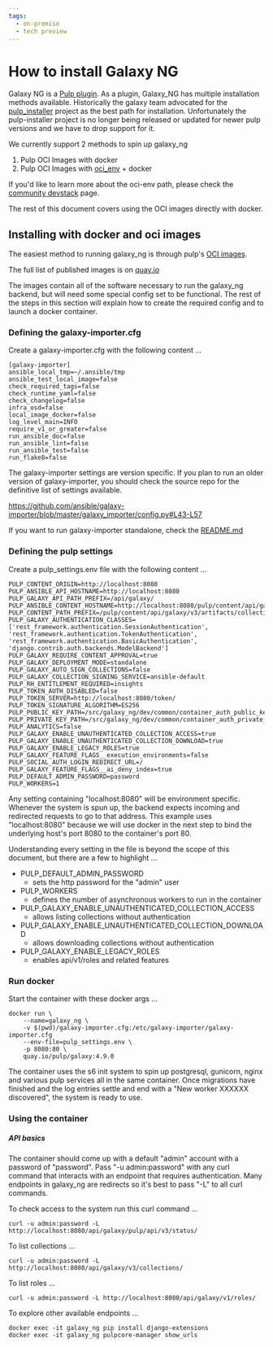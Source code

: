 ```yaml
---
tags:
  - on-premise
  - tech preview
---
```


# How to install Galaxy NG

Galaxy NG is a [Pulp plugin](https://pulpproject.org/content-plugins/). As a plugin, Galaxy_NG has multiple installation methods available. Historically the galaxy team advocated for the [pulp_installer](https://github.com/pulp/pulp_installer) project as the best path for installation. Unfortunately the pulp-installer project is no longer being released or updated for newer pulp versions and we have to drop support for it.

We currently support 2 methods to spin up galaxy_ng

1. Pulp OCI Images with docker
2. Pulp OCI Images with [oci_env](https://github.com/pulp/oci_env) + docker


If you'd like to learn more about the oci-env path, please check the [community devstack](/galaxy_ng/community/devstack/#oci-env) page. 

The rest of this document covers using the OCI images directly with docker.

## Installing with docker and oci images

The easiest method to running galaxy_ng is through pulp's [OCI images](https://github.com/pulp/pulp-oci-images).

The full list of published images is on [quay.io](https://quay.io/repository/pulp/galaxy?tab=tags&tag=latest)

The images contain all of the software necessary to run the galaxy_ng backend, but will need some special config set to be functional. The rest of the steps in this section will explain how to create the required config and to launch a docker container.

### Defining the galaxy-importer.cfg

Create a galaxy-importer.cfg with the following content ...
```                                                                 
[galaxy-importer]                                                                                                                        
ansible_local_tmp=~/.ansible/tmp                                                                                                         
ansible_test_local_image=false                                      
check_required_tags=false                                                                                                                
check_runtime_yaml=false                                                                                                                 
check_changelog=false                                               
infra_osd=false                                                                                                                          
local_image_docker=false                                            
log_level_main=INFO                                                 
require_v1_or_greater=false                                         
run_ansible_doc=false                                               
run_ansible_lint=false                                              
run_ansible_test=false                                              
run_flake8=false                                                    
```

The galaxy-importer settings are version specific. If you plan to run an older version of galaxy-importer, you should check the source repo for the definitive list of settings available.

https://github.com/ansible/galaxy-importer/blob/master/galaxy_importer/config.py#L43-L57

If you want to run galaxy-importer standalone, check the [README.md](https://github.com/ansible/galaxy-importer/blob/master/README.md)


### Defining the pulp settings

Create a pulp_settings.env file with the following content ...
```
PULP_CONTENT_ORIGIN=http://localhost:8080
PULP_ANSIBLE_API_HOSTNAME=http://localhost:8080
PULP_GALAXY_API_PATH_PREFIX=/api/galaxy/                            
PULP_ANSIBLE_CONTENT_HOSTNAME=http://localhost:8080/pulp/content/api/galaxy/v3/artifacts/collections/
PULP_CONTENT_PATH_PREFIX=/pulp/content/api/galaxy/v3/artifacts/collections/
PULP_GALAXY_AUTHENTICATION_CLASSES=['rest_framework.authentication.SessionAuthentication', 'rest_framework.authentication.TokenAuthentication', 'rest_framework.authentication.BasicAuthentication', 'django.contrib.auth.backends.ModelBackend']
PULP_GALAXY_REQUIRE_CONTENT_APPROVAL=true
PULP_GALAXY_DEPLOYMENT_MODE=standalone                              
PULP_GALAXY_AUTO_SIGN_COLLECTIONS=false                             
PULP_GALAXY_COLLECTION_SIGNING_SERVICE=ansible-default              
PULP_RH_ENTITLEMENT_REQUIRED=insights
PULP_TOKEN_AUTH_DISABLED=false
PULP_TOKEN_SERVER=http://localhost:8080/token/                      
PULP_TOKEN_SIGNATURE_ALGORITHM=ES256
PULP_PUBLIC_KEY_PATH=/src/galaxy_ng/dev/common/container_auth_public_key.pem                
PULP_PRIVATE_KEY_PATH=/src/galaxy_ng/dev/common/container_auth_private_key.pem
PULP_ANALYTICS=false
PULP_GALAXY_ENABLE_UNAUTHENTICATED_COLLECTION_ACCESS=true     
PULP_GALAXY_ENABLE_UNAUTHENTICATED_COLLECTION_DOWNLOAD=true
PULP_GALAXY_ENABLE_LEGACY_ROLES=true
PULP_GALAXY_FEATURE_FLAGS__execution_environments=false
PULP_SOCIAL_AUTH_LOGIN_REDIRECT_URL=/
PULP_GALAXY_FEATURE_FLAGS__ai_deny_index=true
PULP_DEFAULT_ADMIN_PASSWORD=password
PULP_WORKERS=1
```

Any setting containing "localhost:8080" will be environment specific. Whenever the system is spun up, the backend expects incoming and redirected requests to go to that address. This example uses "localhost:8080" because we will use docker in the next step to bind the underlying host's port 8080 to the container's port 80.

Understanding every setting in the file is beyond the scope of this document, but there are a few to highlight ...

- PULP_DEFAULT_ADMIN_PASSWORD
    - sets the http password for the "admin" user
- PULP_WORKERS
    - defines the number of asynchronous workers to run in the container
- PULP_GALAXY_ENABLE_UNAUTHENTICATED_COLLECTION_ACCESS
    - allows listing collections without authentication
- PULP_GALAXY_ENABLE_UNAUTHENTICATED_COLLECTION_DOWNLOAD
    - allows downloading collections without authentication
- PULP_GALAXY_ENABLE_LEGACY_ROLES
    - enables api/v1/roles and related features

### Run docker

Start the container with these docker args ...
```
docker run \                                                        
    --name=galaxy_ng \
    -v $(pwd)/galaxy-importer.cfg:/etc/galaxy-importer/galaxy-importer.cfg
    --env-file=pulp_settings.env \
    -p 8080:80 \                                                    
    quay.io/pulp/galaxy:4.9.0 
```

The container uses the s6 init system to spin up postgresql, gunicorn, nginx and various pulp services all in the same container. Once migrations have finished and the log entries settle and end with a "New worker XXXXXX discovered", the system is ready to use.

### Using the container

##### API basics

The container should come up with a default "admin" account with a password of "password". Pass "-u admin:password" with any curl command that interacts with an endpoint that requires authentication. Many endpoints in galaxy_ng are redirects so it's best to pass "-L" to all curl commands. 

To check access to the system run this curl command ...
```
curl -u admin:password -L http://localhost:8080/api/galaxy/pulp/api/v3/status/
```

To list collections ...
```
curl -u admin:password -L http://localhost:8080/api/galaxy/v3/collections/
```
To list roles ...
```
curl -u admin:password -L http://localhost:8080/api/galaxy/v1/roles/
```

To explore other available endpoints ...
```
docker exec -it galaxy_ng pip install django-extensions
docker exec -it galaxy_ng pulpcore-manager show_urls
```
